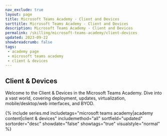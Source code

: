 ```yaml
---
nav_exclude: true
layout: page
title: Microsoft Teams Academy - Client and Devices
sorttitle: Microsoft Teams Academy - Client and Devices
description: Microsoft Teams Academy - Client and Devices
permalink: /skilling/microsoft-teams-academy/client-devices
updated: 2023-09-22
showbreadcrumb: false
tags: 
 - academy page
 - microsoft teams academy
 - client & devices
---
```


## Client & Devices

Welcome to the Client & Devices in the Microsoft Teams Academy. Dive into a vast world, covering deployment, updates, virtualization, mobile/desktop/web interfaces, and BYOD.

{% include series.md 
    includetags="microsoft teams academy|academy content|client & devices" 
    includemethod="all" 
    sortfield="updated" sortorder="desc" showdate="false" showtags="true" 
    visualstyle="normal" 
%}